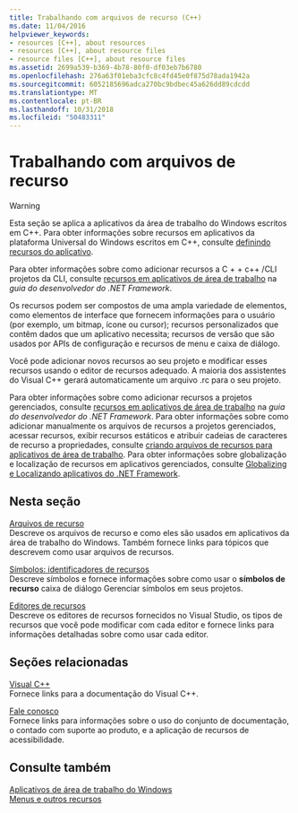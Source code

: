 ```yaml
---
title: Trabalhando com arquivos de recurso (C++)
ms.date: 11/04/2016
helpviewer_keywords:
- resources [C++], about resources
- resources [C++], about resource files
- resource files [C++], about resource files
ms.assetid: 2699a539-b369-4b78-80f0-df03eb7b6780
ms.openlocfilehash: 276a63f01eba3cfc8c4fd45e0f875d78ada1942a
ms.sourcegitcommit: 6052185696adca270bc9bdbec45a626dd89cdcdd
ms.translationtype: MT
ms.contentlocale: pt-BR
ms.lasthandoff: 10/31/2018
ms.locfileid: "50483311"
---
```

# <a name="working-with-resource-files"></a>Trabalhando com arquivos de recurso

> [!WARNING]
> Esta seção se aplica a aplicativos da área de trabalho do Windows escritos em C++. Para obter informações sobre recursos em aplicativos da plataforma Universal do Windows escritos em C++, consulte [definindo recursos do aplicativo](/windows/uwp/app-resources/).
>
> Para obter informações sobre como adicionar recursos a C + + c++ /CLI projetos da CLI, consulte [recursos em aplicativos de área de trabalho](/dotnet/framework/resources/index) na *guia do desenvolvedor do .NET Framework*.

Os recursos podem ser compostos de uma ampla variedade de elementos, como elementos de interface que fornecem informações para o usuário (por exemplo, um bitmap, ícone ou cursor); recursos personalizados que contêm dados que um aplicativo necessita; recursos de versão que são usados por APIs de configuração e recursos de menu e caixa de diálogo.

Você pode adicionar novos recursos ao seu projeto e modificar esses recursos usando o editor de recursos adequado. A maioria dos assistentes do Visual C++ gerará automaticamente um arquivo .rc para o seu projeto.

Para obter informações sobre como adicionar recursos a projetos gerenciados, consulte [recursos em aplicativos de área de trabalho](/dotnet/framework/resources/index) na *guia do desenvolvedor do .NET Framework*. Para obter informações sobre como adicionar manualmente os arquivos de recursos a projetos gerenciados, acessar recursos, exibir recursos estáticos e atribuir cadeias de caracteres de recurso a propriedades, consulte [criando arquivos de recursos para aplicativos de área de trabalho](/dotnet/framework/resources/creating-resource-files-for-desktop-apps). Para obter informações sobre globalização e localização de recursos em aplicativos gerenciados, consulte [Globalizing e Localizando aplicativos do .NET Framework](/dotnet/standard/globalization-localization/index).

## <a name="in-this-section"></a>Nesta seção

[Arquivos de recurso](../windows/resource-files-visual-studio.md)<br/>
Descreve os arquivos de recurso e como eles são usados em aplicativos da área de trabalho do Windows. Também fornece links para tópicos que descrevem como usar arquivos de recursos.

[Símbolos: identificadores de recursos](../windows/symbols-resource-identifiers.md)<br/>
Descreve símbolos e fornece informações sobre como usar o **símbolos de recurso** caixa de diálogo Gerenciar símbolos em seus projetos.

[Editores de recursos](../windows/resource-editors.md)<br/>
Descreve os editores de recursos fornecidos no Visual Studio, os tipos de recursos que você pode modificar com cada editor e fornece links para informações detalhadas sobre como usar cada editor.

## <a name="related-sections"></a>Seções relacionadas

[Visual C++](../visual-cpp-in-visual-studio.md)<br/>
Fornece links para a documentação do Visual C++.

[Fale conosco](/visualstudio/ide/talk-to-us)<br/>
Fornece links para informações sobre o uso do conjunto de documentação, o contado com suporte ao produto, e a aplicação de recursos de acessibilidade.

## <a name="see-also"></a>Consulte também

[Aplicativos de área de trabalho do Windows](../windows/windows-desktop-applications-cpp.md)<br/>
[Menus e outros recursos](https://msdn.microsoft.com/library/windows/desktop/ms632583.aspx)